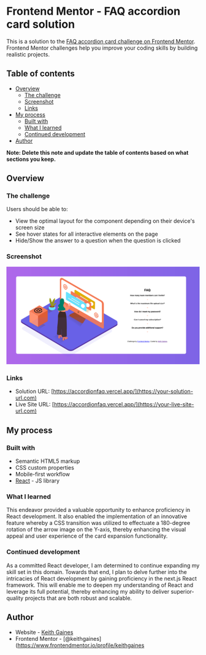 # Frontend Mentor - FAQ accordion card solution

This is a solution to the [FAQ accordion card challenge on Frontend Mentor](https://www.frontendmentor.io/challenges/faq-accordion-card-XlyjD0Oam). Frontend Mentor challenges help you improve your coding skills by building realistic projects. 

## Table of contents

- [Overview](#overview)
  - [The challenge](#the-challenge)
  - [Screenshot](#screenshot)
  - [Links](#links)
- [My process](#my-process)
  - [Built with](#built-with)
  - [What I learned](#what-i-learned)
  - [Continued development](#continued-development)
- [Author](#author)

**Note: Delete this note and update the table of contents based on what sections you keep.**

## Overview

### The challenge

Users should be able to:

- View the optimal layout for the component depending on their device's screen size
- See hover states for all interactive elements on the page
- Hide/Show the answer to a question when the question is clicked

### Screenshot

![](./screenshot.png)

### Links

- Solution URL: [https://accordionfaq.vercel.app/](https://your-solution-url.com)
- Live Site URL: [https://accordionfaq.vercel.app/](https://your-live-site-url.com)

## My process

### Built with

- Semantic HTML5 markup
- CSS custom properties
- Mobile-first workflow
- [React](https://reactjs.org/) - JS library

### What I learned

This endeavor provided a valuable opportunity to enhance proficiency in React development. It also enabled the implementation of an innovative feature whereby a CSS transition was utilized to effectuate a 180-degree rotation of the arrow image on the Y-axis, thereby enhancing the visual appeal and user experience of the card expansion functionality.

### Continued development

As a committed React developer, I am determined to continue expanding my skill set in this domain. Towards that end, I plan to delve further into the intricacies of React development by gaining proficiency in the next.js React framework. This will enable me to deepen my understanding of React and leverage its full potential, thereby enhancing my ability to deliver superior-quality projects that are both robust and scalable.

## Author

- Website - [Keith Gaines](https://keithgaines.github.io)
- Frontend Mentor - [@keithgaines](https://www.frontendmentor.io/profile/keithgaines